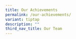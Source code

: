 ```yaml
---
title: Our Achievements
permalink: /our-achievements/
variant: tiptap
description: ""
third_nav_title: Our Team
---
```

